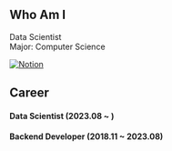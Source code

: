 <h2 align = "left">Who Am I</h2>
<span align = "left"> 
  
  <span>Data Scientist</span> </br>
  <span>Major: Computer Science</span>
  
[![Notion](https://img.shields.io/badge/notion-181717?style=for-the-badge&logo=Notion&logoColor=white)](https://ribbon-alyssum-680.notion.site/e9d79fe7fdf04b4785fc9873d58ad451)

</span>

<h2 align = "left">Career</h2>

<span align = "left">

  <h4 align = "left">Data Scientist (2023.08 ~ )</h4>
  <h4 align = "left">Backend Developer (2018.11 ~ 2023.08)</h4>
  
</span>
